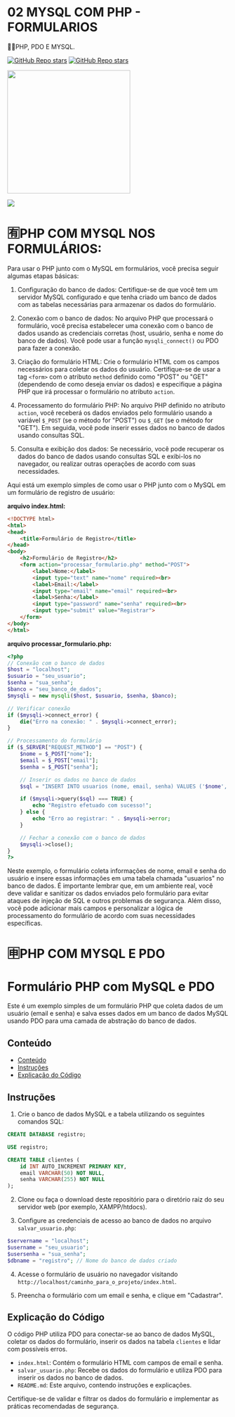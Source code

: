 # 02 MYSQL COM PHP - FORMULARIOS
👨‍⚖️PHP, PDO E MYSQL.

[![GitHub Repo stars](https://img.shields.io/badge/VILHALVA-GITHUB-03A9F4?logo=github)](https://github.com/VILHALVA) 
[![GitHub Repo stars](https://img.shields.io/badge/-PLAYLIST%20DO%20YOUTUBE-blueviolet)](https://www.youtube.com/playlist?list=PLRwFkczMQf9D4l2D4LY7Uwqf83pzmgdCT) <br>

<img src="https://codeacademy.sarutech.com/assets/icons/php-icon.png" align="center" width="280"> <br>

![](https://i.imgur.com/waxVImv.png)

# 🈶PHP COM MYSQL NOS FORMULÁRIOS:
Para usar o PHP junto com o MySQL em formulários, você precisa seguir algumas etapas básicas:

1. Configuração do banco de dados:
   Certifique-se de que você tem um servidor MySQL configurado e que tenha criado um banco de dados com as tabelas necessárias para armazenar os dados do formulário.

2. Conexão com o banco de dados:
   No arquivo PHP que processará o formulário, você precisa estabelecer uma conexão com o banco de dados usando as credenciais corretas (host, usuário, senha e nome do banco de dados). Você pode usar a função `mysqli_connect()` ou PDO para fazer a conexão.

3. Criação do formulário HTML:
   Crie o formulário HTML com os campos necessários para coletar os dados do usuário. Certifique-se de usar a tag `<form>` com o atributo `method` definido como "POST" ou "GET" (dependendo de como deseja enviar os dados) e especifique a página PHP que irá processar o formulário no atributo `action`.

4. Processamento do formulário PHP:
   No arquivo PHP definido no atributo `action`, você receberá os dados enviados pelo formulário usando a variável `$_POST` (se o método for "POST") ou `$_GET` (se o método for "GET"). Em seguida, você pode inserir esses dados no banco de dados usando consultas SQL.

5. Consulta e exibição dos dados:
   Se necessário, você pode recuperar os dados do banco de dados usando consultas SQL e exibi-los no navegador, ou realizar outras operações de acordo com suas necessidades.

Aqui está um exemplo simples de como usar o PHP junto com o MySQL em um formulário de registro de usuário:

**arquivo index.html:**
```html
<!DOCTYPE html>
<html>
<head>
    <title>Formulário de Registro</title>
</head>
<body>
    <h2>Formulário de Registro</h2>
    <form action="processar_formulario.php" method="POST">
        <label>Nome:</label>
        <input type="text" name="nome" required><br>
        <label>Email:</label>
        <input type="email" name="email" required><br>
        <label>Senha:</label>
        <input type="password" name="senha" required><br>
        <input type="submit" value="Registrar">
    </form>
</body>
</html>
```
**arquivo processar_formulario.php:**
```php
<?php
// Conexão com o banco de dados
$host = "localhost";
$usuario = "seu_usuario";
$senha = "sua_senha";
$banco = "seu_banco_de_dados";
$mysqli = new mysqli($host, $usuario, $senha, $banco);

// Verificar conexão
if ($mysqli->connect_error) {
    die("Erro na conexão: " . $mysqli->connect_error);
}

// Processamento do formulário
if ($_SERVER["REQUEST_METHOD"] == "POST") {
    $nome = $_POST["nome"];
    $email = $_POST["email"];
    $senha = $_POST["senha"];

    // Inserir os dados no banco de dados
    $sql = "INSERT INTO usuarios (nome, email, senha) VALUES ('$nome', '$email', '$senha')";

    if ($mysqli->query($sql) === TRUE) {
        echo "Registro efetuado com sucesso!";
    } else {
        echo "Erro ao registrar: " . $mysqli->error;
    }

    // Fechar a conexão com o banco de dados
    $mysqli->close();
}
?>
```
Neste exemplo, o formulário coleta informações de nome, email e senha do usuário e insere essas informações em uma tabela chamada "usuarios" no banco de dados. É importante lembrar que, em um ambiente real, você deve validar e sanitizar os dados enviados pelo formulário para evitar ataques de injeção de SQL e outros problemas de segurança. Além disso, você pode adicionar mais campos e personalizar a lógica de processamento do formulário de acordo com suas necessidades específicas.

# 🈸PHP COM MYSQL E PDO
# Formulário PHP com MySQL e PDO
Este é um exemplo simples de um formulário PHP que coleta dados de um usuário (email e senha) e salva esses dados em um banco de dados MySQL usando PDO para uma camada de abstração do banco de dados.

## Conteúdo

- [Conteúdo](#conteúdo)
- [Instruções](#instruções)
- [Explicação do Código](#explicação-do-código)

## Instruções
1. Crie o banco de dados MySQL e a tabela utilizando os seguintes comandos SQL:

```sql
CREATE DATABASE registro;

USE registro;

CREATE TABLE clientes (
    id INT AUTO_INCREMENT PRIMARY KEY,
    email VARCHAR(50) NOT NULL,
    senha VARCHAR(255) NOT NULL
);
```

2. Clone ou faça o download deste repositório para o diretório raiz do seu servidor web (por exemplo, XAMPP/htdocs).

3. Configure as credenciais de acesso ao banco de dados no arquivo `salvar_usuario.php`:

```php
$servername = "localhost";
$username = "seu_usuario";
$usersenha = "sua_senha";
$dbname = "registro"; // Nome do banco de dados criado
```

4. Acesse o formulário de usuário no navegador visitando `http://localhost/caminho_para_o_projeto/index.html`.

5. Preencha o formulário com um email e senha, e clique em "Cadastrar".

## Explicação do Código
O código PHP utiliza PDO para conectar-se ao banco de dados MySQL, coletar os dados do formulário, inserir os dados na tabela `clientes` e lidar com possíveis erros.

- `index.html`: Contém o formulário HTML com campos de email e senha.
- `salvar_usuario.php`: Recebe os dados do formulário e utiliza PDO para inserir os dados no banco de dados.
- `README.md`: Este arquivo, contendo instruções e explicações.

Certifique-se de validar e filtrar os dados do formulário e implementar as práticas recomendadas de segurança.
